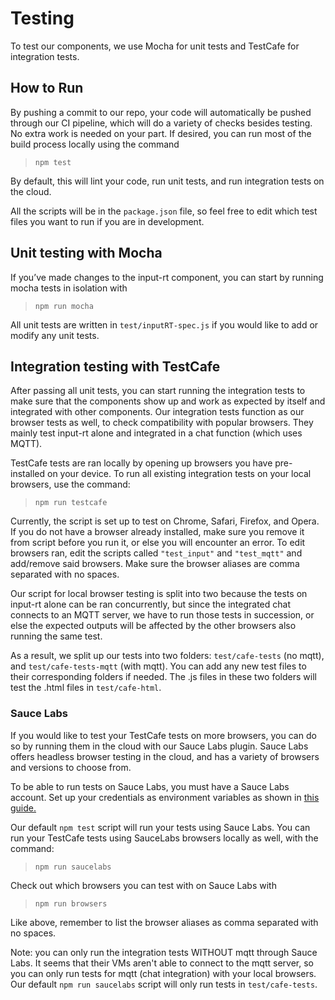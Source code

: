 # Testing

To test our components, we use Mocha for unit tests and TestCafe for integration tests. 

## How to Run

By pushing a commit to our repo, your code will automatically be pushed through our CI pipeline, which will do a variety of checks besides testing.
No extra work is needed on your part. If desired, you can run most of the build process locally using the command
>`npm test`

By default, this will lint your code, run unit tests, and run integration tests on the cloud.

All the scripts will be in the `package.json` file, so feel free to edit which test files you want to run if you are in development. 

## Unit testing with Mocha

If you’ve made changes to the input-rt component, you can start by running mocha tests in isolation with
>`npm run mocha`

All unit tests are written in `test/inputRT-spec.js` if you would like to add or modify any unit tests.

## Integration testing with TestCafe

After passing all unit tests, you can start running the integration tests to make sure that the components show up and work as expected by itself and integrated with other components.
Our integration tests function as our browser tests as well, to check compatibility with popular browsers.
They mainly test input-rt alone and integrated in a chat function (which uses MQTT).

TestCafe tests are ran locally by opening up browsers you have pre-installed on your device.
To run all existing integration tests on your local browsers, use the command:
>`npm run testcafe`

Currently, the script is set up to test on Chrome, Safari, Firefox, and Opera. 
If you do not have a browser already installed, make sure you remove it from script before you run it, or else you will encounter an error. 
To edit browsers ran, edit the scripts called `"test_input"` and `"test_mqtt"` and add/remove said browsers.
Make sure the browser aliases are comma separated with no spaces.

Our script for local browser testing is split into two because the tests on input-rt alone can be ran concurrently, 
but since the integrated chat connects to an MQTT server, we have to run those tests in succession, 
or else the expected outputs will be affected by the other browsers also running the same test.

As a result, we split up our tests into two folders: `test/cafe-tests` (no mqtt), and `test/cafe-tests-mqtt` (with mqtt). 
You can add any new test files to their corresponding folders if needed. The .js files in these two folders will test the .html files in `test/cafe-html`.

### Sauce Labs

If you would like to test your TestCafe tests on more browsers, you can do so by running them in the cloud with our Sauce Labs plugin.
Sauce Labs offers headless browser testing in the cloud, and has a variety of browsers and versions to choose from.

To be able to run tests on Sauce Labs, you must have a Sauce Labs account. Set up your credentials as environment variables as shown in
[this guide.](https://wiki.saucelabs.com/display/DOCS/Best+Practice%3A+Use+Environment+Variables+for+Authentication+Credentials)

Our default `npm test` script will run your tests using Sauce Labs. You can run your TestCafe tests using SauceLabs browsers locally as well, with the command:
>`npm run saucelabs`

Check out which browsers you can test with on Sauce Labs with
>`npm run browsers`

Like above, remember to list the browser aliases as comma separated with no spaces. 

Note: you can only run the integration tests WITHOUT mqtt through Sauce Labs. 
It seems that their VMs aren't able to connect to the mqtt server, so you can only run tests for mqtt (chat integration) with your local browsers.
Our default `npm run saucelabs` script will only run tests in `test/cafe-tests`.
